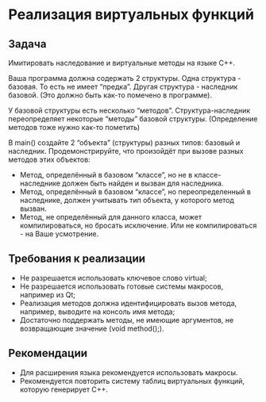 # Реализация виртуальных функций

## Задача
Имитировать наследование и виртуальные методы на языке C++.

Ваша программа должна содержать 2 структуры. Одна структура - базовая. То есть не имеет “предка”. Другая структура - наследник базовой. (Это должно быть как-то помечено в программе).

У базовой структуры есть несколько “методов”. Структура-наследник переопределяет некоторые “методы” базовой структуры. (Определение методов тоже нужно как-то пометить)

В main() создайте 2 “объекта” (структуры) разных типов: базовый и наследник.
Продемонстрируйте, что произойдёт при вызове разных методов этих объектов:
* Метод, определённый в базовом “классе”, но не в классе-наследнике должен быть найден и вызван для наследника.
* Метод, определённый в базовом “классе”, но переопределенный в наследнике, должен учитывать тип объекта, у которого метод вызван.
* Метод, не определённый для данного класса, может компилироваться, но бросать исключение. Или не компилироваться - на Ваше усмотрение.

## Требования к реализации
* Не разрешается использовать ключевое слово virtual;
* Не разрешается использовать готовые системы макросов, например из Qt;
* Реализация методов должна идентифицировать вызов метода, например, выводите на консоль имя метода;
* Достаточно поддержать методы, не имеющие аргументов, не возвращающие значение (void method();).

## Рекомендации
* Для расширения языка рекомендуется использовать макросы.
* Рекомендуется повторить систему таблиц виртуальных функций, которую генерирует C++. 
